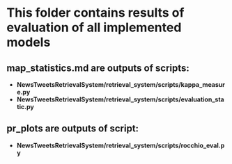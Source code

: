 # This folder contains results of evaluation of all implemented models
## map_statistics.md are outputs of scripts:
- **NewsTweetsRetrievalSystem/retrieval_system/scripts/kappa_measure.py**
- **NewsTweetsRetrievalSystem/retrieval_system/scripts/evaluation_static.py**
## pr_plots are outputs of script:
- **NewsTweetsRetrievalSystem/retrieval_system/scripts/rocchio_eval.py**